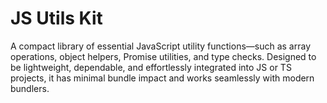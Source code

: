 # JS Utils Kit

A compact library of essential JavaScript utility functions—such as array operations, object helpers, Promise utilities, and type checks. Designed to be lightweight, dependable, and effortlessly integrated into JS or TS projects, it has minimal bundle impact and works seamlessly with modern bundlers.
